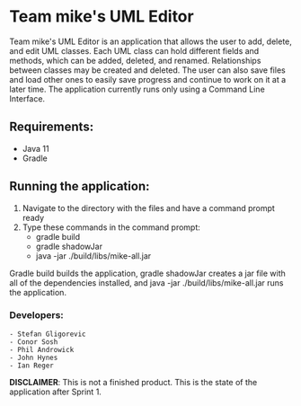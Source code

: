 # Team mike's UML Editor

Team mike's UML Editor is an application that allows the user to add, delete, and edit UML
classes. Each UML class can hold different fields and methods, which can be added, deleted,
and renamed. Relationships between classes may be created and deleted. The user can also 
save files and load other ones to easily save progress and continue to work on it at a 
later time. The application currently runs only using a Command Line Interface.

## Requirements:
   - Java 11
   - Gradle

## Running the application:

1. Navigate to the directory with the files and have a command prompt ready
2. Type these commands in the command prompt:
   - gradle build
   - gradle shadowJar
   - java -jar ./build/libs/mike-all.jar

Gradle build builds the application, gradle shadowJar creates a jar file with all of the dependencies
installed, and java -jar ./build/libs/mike-all.jar runs the application.

### Developers:
    - Stefan Gligorevic
    - Conor Sosh
    - Phil Androwick
    - John Hynes
    - Ian Reger

**DISCLAIMER**: 
This is not a finished product. This is the state of the application after Sprint 1.
